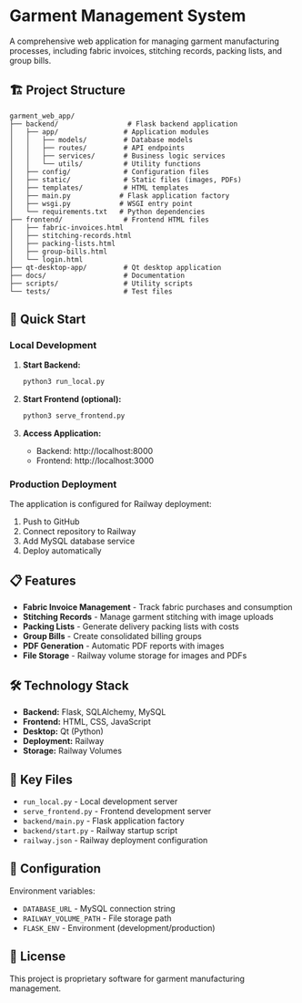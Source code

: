 # Garment Management System

A comprehensive web application for managing garment manufacturing processes, including fabric invoices, stitching records, packing lists, and group bills.

## 🏗️ Project Structure

```
garment_web_app/
├── backend/                 # Flask backend application
│   ├── app/                # Application modules
│   │   ├── models/         # Database models
│   │   ├── routes/         # API endpoints
│   │   ├── services/       # Business logic services
│   │   └── utils/          # Utility functions
│   ├── config/             # Configuration files
│   ├── static/             # Static files (images, PDFs)
│   ├── templates/          # HTML templates
│   ├── main.py            # Flask application factory
│   ├── wsgi.py            # WSGI entry point
│   └── requirements.txt   # Python dependencies
├── frontend/               # Frontend HTML files
│   ├── fabric-invoices.html
│   ├── stitching-records.html
│   ├── packing-lists.html
│   ├── group-bills.html
│   └── login.html
├── qt-desktop-app/         # Qt desktop application
├── docs/                   # Documentation
├── scripts/                # Utility scripts
└── tests/                  # Test files
```

## 🚀 Quick Start

### Local Development

1. **Start Backend:**
   ```bash
   python3 run_local.py
   ```

2. **Start Frontend (optional):**
   ```bash
   python3 serve_frontend.py
   ```

3. **Access Application:**
   - Backend: http://localhost:8000
   - Frontend: http://localhost:3000

### Production Deployment

The application is configured for Railway deployment:

1. Push to GitHub
2. Connect repository to Railway
3. Add MySQL database service
4. Deploy automatically

## 📋 Features

- **Fabric Invoice Management** - Track fabric purchases and consumption
- **Stitching Records** - Manage garment stitching with image uploads
- **Packing Lists** - Generate delivery packing lists with costs
- **Group Bills** - Create consolidated billing groups
- **PDF Generation** - Automatic PDF reports with images
- **File Storage** - Railway volume storage for images and PDFs

## 🛠️ Technology Stack

- **Backend:** Flask, SQLAlchemy, MySQL
- **Frontend:** HTML, CSS, JavaScript
- **Desktop:** Qt (Python)
- **Deployment:** Railway
- **Storage:** Railway Volumes

## 📁 Key Files

- `run_local.py` - Local development server
- `serve_frontend.py` - Frontend development server
- `backend/main.py` - Flask application factory
- `backend/start.py` - Railway startup script
- `railway.json` - Railway deployment configuration

## 🔧 Configuration

Environment variables:
- `DATABASE_URL` - MySQL connection string
- `RAILWAY_VOLUME_PATH` - File storage path
- `FLASK_ENV` - Environment (development/production)

## 📝 License

This project is proprietary software for garment manufacturing management.
